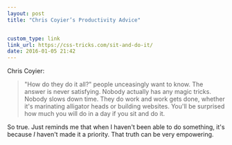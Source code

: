 ```yaml
---
layout: post
title: "Chris Coyier’s Productivity Advice"


custom_type: link
link_url: https://css-tricks.com/sit-and-do-it/
date: 2016-01-05 21:42
---
```

Chris Coyier: 

> "How do they do it all?" people unceasingly want to know. The answer is never satisfying. Nobody actually has any magic tricks. Nobody slows down time. They do work and work gets done, whether it's marinating alligator heads or building websites. You'll be surprised how much you will do in a day if you sit and do it.

So true. Just reminds me that when I haven't been able to do something, it's because *I* haven't made it a priority. That truth can be very empowering.
